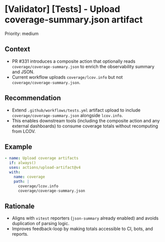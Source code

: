 # [Validator] [Tests] - Upload coverage-summary.json artifact

Priority: medium

## Context

- PR #331 introduces a composite action that optionally reads `coverage/coverage-summary.json` to enrich the observability summary and JSON.
- Current workflow uploads `coverage/lcov.info` but not `coverage/coverage-summary.json`.

## Recommendation

- Extend `.github/workflows/tests.yml` artifact upload to include `coverage/coverage-summary.json` alongside `lcov.info`.
- This enables downstream tools (including the composite action and any external dashboards) to consume coverage totals without recomputing from LCOV.

## Example

```yaml
- name: Upload coverage artifacts
  if: always()
  uses: actions/upload-artifact@v4
  with:
    name: coverage
    path: |
      coverage/lcov.info
      coverage/coverage-summary.json
```

## Rationale

- Aligns with `vitest` reporters (`json-summary` already enabled) and avoids duplication of parsing logic.
- Improves feedback-loop by making totals accessible to CI, bots, and reports.

